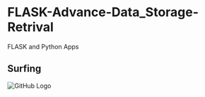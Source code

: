 # FLASK-Advance-Data_Storage-Retrival
FLASK and Python Apps
## Surfing
![GitHub Logo](https://github.com/obaid8712/FLASK-Advance-Data_Storage-Retrival/blob/master/Images/hawaii_surf.jpg)
